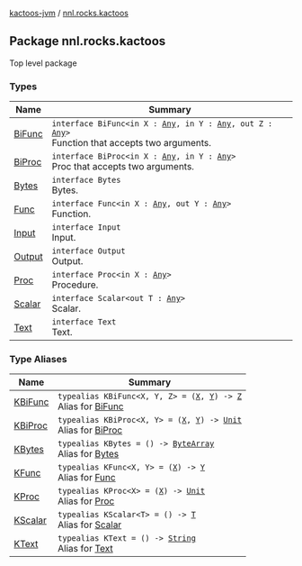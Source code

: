 [kactoos-jvm](../index.md) / [nnl.rocks.kactoos](./index.md)

## Package nnl.rocks.kactoos

Top level package

### Types

| Name | Summary |
|---|---|
| [BiFunc](-bi-func/index.md) | `interface BiFunc<in X : `[`Any`](https://kotlinlang.org/api/latest/jvm/stdlib/kotlin/-any/index.html)`, in Y : `[`Any`](https://kotlinlang.org/api/latest/jvm/stdlib/kotlin/-any/index.html)`, out Z : `[`Any`](https://kotlinlang.org/api/latest/jvm/stdlib/kotlin/-any/index.html)`>`<br>Function that accepts two arguments. |
| [BiProc](-bi-proc/index.md) | `interface BiProc<in X : `[`Any`](https://kotlinlang.org/api/latest/jvm/stdlib/kotlin/-any/index.html)`, in Y : `[`Any`](https://kotlinlang.org/api/latest/jvm/stdlib/kotlin/-any/index.html)`>`<br>Proc that accepts two arguments. |
| [Bytes](-bytes/index.md) | `interface Bytes`<br>Bytes. |
| [Func](-func/index.md) | `interface Func<in X : `[`Any`](https://kotlinlang.org/api/latest/jvm/stdlib/kotlin/-any/index.html)`, out Y : `[`Any`](https://kotlinlang.org/api/latest/jvm/stdlib/kotlin/-any/index.html)`>`<br>Function. |
| [Input](-input/index.md) | `interface Input`<br>Input. |
| [Output](-output/index.md) | `interface Output`<br>Output. |
| [Proc](-proc/index.md) | `interface Proc<in X : `[`Any`](https://kotlinlang.org/api/latest/jvm/stdlib/kotlin/-any/index.html)`>`<br>Procedure. |
| [Scalar](-scalar/index.md) | `interface Scalar<out T : `[`Any`](https://kotlinlang.org/api/latest/jvm/stdlib/kotlin/-any/index.html)`>`<br>Scalar. |
| [Text](-text/index.md) | `interface Text`<br>Text. |

### Type Aliases

| Name | Summary |
|---|---|
| [KBiFunc](-k-bi-func.md) | `typealias KBiFunc<X, Y, Z> = (`[`X`](-k-bi-func.md#X)`, `[`Y`](-k-bi-func.md#Y)`) -> `[`Z`](-k-bi-func.md#Z)<br>Alias for [BiFunc](-bi-func/index.md) |
| [KBiProc](-k-bi-proc.md) | `typealias KBiProc<X, Y> = (`[`X`](-k-bi-proc.md#X)`, `[`Y`](-k-bi-proc.md#Y)`) -> `[`Unit`](https://kotlinlang.org/api/latest/jvm/stdlib/kotlin/-unit/index.html)<br>Alias for [BiProc](-bi-proc/index.md) |
| [KBytes](-k-bytes.md) | `typealias KBytes = () -> `[`ByteArray`](https://kotlinlang.org/api/latest/jvm/stdlib/kotlin/-byte-array/index.html)<br>Alias for [Bytes](-bytes/index.md) |
| [KFunc](-k-func.md) | `typealias KFunc<X, Y> = (`[`X`](-k-func.md#X)`) -> `[`Y`](-k-func.md#Y)<br>Alias for [Func](-func/index.md) |
| [KProc](-k-proc.md) | `typealias KProc<X> = (`[`X`](-k-proc.md#X)`) -> `[`Unit`](https://kotlinlang.org/api/latest/jvm/stdlib/kotlin/-unit/index.html)<br>Alias for [Proc](-proc/index.md) |
| [KScalar](-k-scalar.md) | `typealias KScalar<T> = () -> `[`T`](-k-scalar.md#T)<br>Alias for [Scalar](-scalar/index.md) |
| [KText](-k-text.md) | `typealias KText = () -> `[`String`](https://kotlinlang.org/api/latest/jvm/stdlib/kotlin/-string/index.html)<br>Alias for [Text](-text/index.md) |
